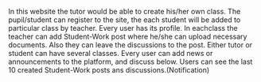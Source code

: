 In this website the tutor would be able to create his/her own class. 
The pupil/student can register to the site, the each student will be added to particular class
by teacher. 
Every user has its profile. 
In eachclass the teacher can add Student-Work post where he/she
can upload necessary documents. 
Also they can leave the discussions to the post.
Either tutor or student can have several classes.
Every user can add news or announcements to the platform, and discuss below.
Users can see the last 10 created Student-Work posts ans discussions.(Notification)
